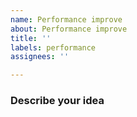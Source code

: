 ```yaml
---
name: Performance improve
about: Performance improve
title: ''
labels: performance
assignees: ''

---
```


<!-- (At least include the following, feel free to add if you have more content) -->

### Describe your idea


